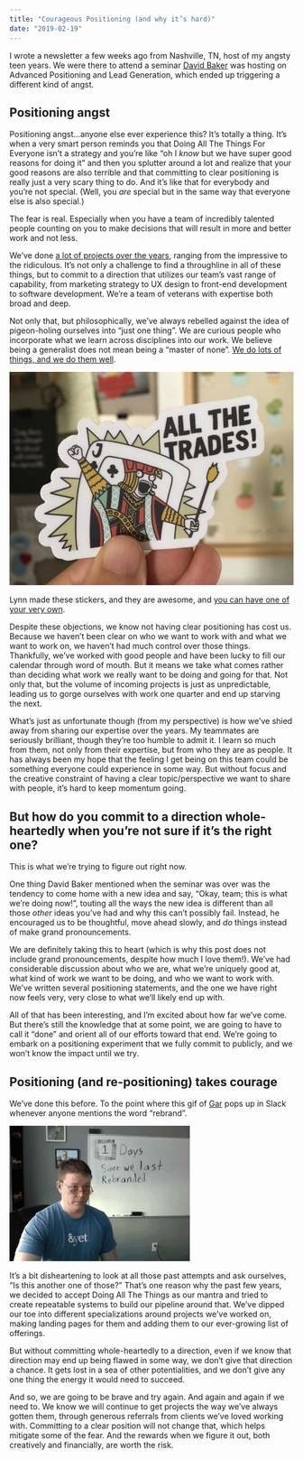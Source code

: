 ```yaml
---
title: "Courageous Positioning (and why it’s hard)"
date: "2019-02-19"
---
```


I wrote a newsletter a few weeks ago from Nashville, TN, host of my angsty teen years. We were there to attend a seminar [David Baker](https://www.davidcbaker.com/) was hosting on Advanced Positioning and Lead Generation, which ended up triggering a different kind of angst.

## Positioning angst

Positioning angst...anyone else ever experience this? It’s totally a thing. It’s when a very smart person reminds you that Doing All The Things For Everyone isn’t a strategy and you’re like “oh I _know_ but we have super good reasons for doing it” and then you splutter around a lot and realize that your good reasons are also terrible and that committing to clear positioning is really just a very scary thing to do. And it’s like that for everybody and you’re not special. (Well, you _are_ special but in the same way that everyone else is also special.)

The fear is real. Especially when you have a team of incredibly talented people counting on you to make decisions that will result in more and better work and not less.

We’ve done [a lot of projects over the years](https://andyet.com/showcase), ranging from the impressive to the ridiculous. It’s not only a challenge to find a throughline in all of these things, but to commit to a direction that utilizes our team’s vast range of capability, from marketing strategy to UX design to front-end development to software development. We’re a team of veterans with expertise both broad and deep.

Not only that, but philosophically, we’ve always rebelled against the idea of pigeon-holing ourselves into “just one thing”. We are curious people who incorporate what we learn across disciplines into our work. We believe being a generalist does not mean being a “master of none”. [We do lots of things, and we do them well](https://lynnandtonic.com/thoughts/entries/good-better-best/).

![Lynn made these stickers, and they are awesome, and&nbsp; you can have one of your very own .](images/2c5ab-img_0003.jpg)

Lynn made these stickers, and they are awesome, and [you can have one of your very own](https://www.etsy.com/listing/650280661/jack-of-all-trades-sticker).

Despite these objections, we know not having clear positioning has cost us. Because we haven’t been clear on who we want to work with and what we want to work on, we haven’t had much control over those things. Thankfully, we’ve worked with good people and have been lucky to fill our calendar through word of mouth. But it means we take what comes rather than deciding what work we really want to be doing and going for that. Not only that, but the volume of incoming projects is just as unpredictable, leading us to gorge ourselves with work one quarter and end up starving the next.

What’s just as unfortunate though (from my perspective) is how we’ve shied away from sharing our expertise over the years. My teammates are seriously brilliant, though they’re too humble to admit it. I learn so much from them, not only from their expertise, but from who they are as people. It has always been my hope that the feeling I get being on this team could be something everyone could experience in some way. But without focus and the creative constraint of having a clear topic/perspective we want to share with people, it’s hard to keep momentum going.

## But how do you commit to a direction whole-heartedly when you’re not sure if it’s the right one?

This is what we’re trying to figure out right now.

One thing David Baker mentioned when the seminar was over was the tendency to come home with a new idea and say, “Okay, team; this is what we’re doing now!”, touting all the ways the new idea is different than all those _other_ ideas you’ve had and why this can’t possibly fail. Instead, he encouraged us to be thoughtful, move ahead slowly, and _do_ things instead of make grand pronouncements.

We are definitely taking this to heart (which is why this post does not include grand pronouncements, despite how much I love them!). We’ve had considerable discussion about who we are, what we’re uniquely good at, what kind of work we want to be doing, and who we want to work with. We’ve written several positioning statements, and the one we have right now feels very, very close to what we’ll likely end up with.

All of that has been interesting, and I’m excited about how far we’ve come. But there’s still the knowledge that at some point, we are going to have to call it “done” and orient all of our efforts toward that end. We’re going to embark on a positioning experiment that we fully commit to publicly, and we won’t know the impact until we try.

## Positioning (and re-positioning) takes courage

We’ve done this before. To the point where this gif of [Gar](https://twitter.com/wraithgar) pops up in Slack whenever anyone mentions the word “rebrand”.

![ihEjcvO1GH.gif](images/0ade3-ihejcvo1gh.gif)

It’s a bit disheartening to look at all those past attempts and ask ourselves, “Is this another one of those?” That’s one reason why the past few years, we decided to accept Doing All The Things as our mantra and tried to create repeatable systems to build our pipeline around that. We’ve dipped our toe into different specializations around projects we’ve worked on, making landing pages for them and adding them to our ever-growing list of offerings.

But without committing whole-heartedly to a direction, even if we know that direction may end up being flawed in some way, we don’t give that direction a chance. It gets lost in a sea of other potentialities, and we don’t give any one thing the energy it would need to succeed.

And so, we are going to be brave and try again. And again and again if we need to. We know we will continue to get projects the way we’ve always gotten them, through generous referrals from clients we’ve loved working with. Committing to a clear position will not change that, which helps mitigate some of the fear. And the rewards when we figure it out, both creatively and financially, are worth the risk.
